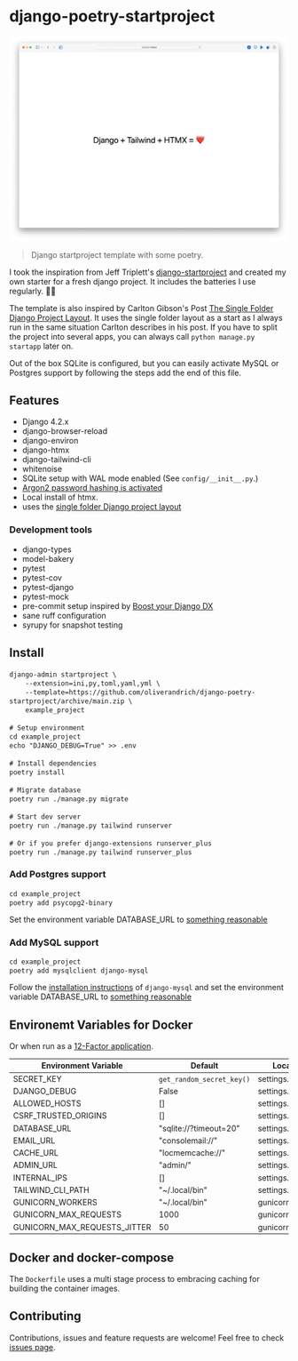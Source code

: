 # django-poetry-startproject

![Screenshot of the landing page](docs/landingpage.png)

> Django startproject template with some poetry.

I took the inspiration from Jeff Triplett's [django-startproject](https://github.com/jefftriplett/django-startproject) and created my own starter for a fresh django project. It includes the batteries I use regularly. 🤷‍♂️

The template is also inspired by Carlton Gibson's Post [The Single Folder Django Project Layout](https://noumenal.es/notes/django/single-folder-layout/). It uses the single folder layout as a start as I always run in the same situation Carlton describes in his post. If you have to split the project into several apps, you can always call `python manage.py startapp` later on.

Out of the box SQLite is configured, but you can easily activate MySQL or Postgres support by following the steps add the end of this file.

## Features

- Django 4.2.x
- django-browser-reload
- django-environ
- django-htmx
- django-tailwind-cli
- whitenoise
- SQLite setup with WAL mode enabled (See `config/__init__.py`.)
- [Argon2 password hashing is activated](https://docs.djangoproject.com/en/4.1/topics/auth/passwords/)
- Local install of htmx.
- uses the [single folder Django project layout](https://noumenal.es/notes/django/single-folder-layout/)

### Development tools

- django-types
- model-bakery
- pytest
- pytest-cov
- pytest-django
- pytest-mock
- pre-commit setup inspired by [Boost your Django DX](https://adamchainz.gumroad.com/l/byddx)
- sane ruff configuration
- syrupy for snapshot testing

## Install

```shell
django-admin startproject \
    --extension=ini,py,toml,yaml,yml \
    --template=https://github.com/oliverandrich/django-poetry-startproject/archive/main.zip \
    example_project

# Setup environment
cd example_project
echo "DJANGO_DEBUG=True" >> .env

# Install dependencies
poetry install

# Migrate database
poetry run ./manage.py migrate

# Start dev server
poetry run ./manage.py tailwind runserver

# Or if you prefer django-extensions runserver_plus
poetry run ./manage.py tailwind runserver_plus

```

### Add Postgres support

```shell
cd example_project
poetry add psycopg2-binary
```

Set the environment variable DATABASE_URL to [something reasonable](https://django-environ.readthedocs.io/en/latest/types.html#environ-env-db-url)

### Add MySQL support

```shell
cd example_project
poetry add mysqlclient django-mysql
```

Follow the [installation instructions](https://django-mysql.readthedocs.io/en/latest/installation.html#id1) of `django-mysql` and set the environment variable DATABASE_URL to [something reasonable](https://django-environ.readthedocs.io/en/latest/types.html#environ-env-db-url)

## Environemt Variables for Docker

Or when run as a [12-Factor application](https://12factor.net).

| Environment Variable         | Default                   | Location         |
| ---------------------------- | ------------------------- | ---------------- |
| SECRET_KEY                   | `get_random_secret_key()` | settings.py      |
| DJANGO_DEBUG                 | False                     | settings.py      |
| ALLOWED_HOSTS                | []                        | settings.py      |
| CSRF_TRUSTED_ORIGINS         | []                        | settings.py      |
| DATABASE_URL                 | "sqlite://?timeout=20"    | settings.py      |
| EMAIL_URL                    | "consolemail://"          | settings.py      |
| CACHE_URL                    | "locmemcache://"          | settings.py      |
| ADMIN_URL                    | "admin/"                  | settings.py      |
| INTERNAL_IPS                 | []                        | settings.py      |
| TAILWIND_CLI_PATH            | "~/.local/bin"            | settings.py      |
| GUNICORN_WORKERS             | "~/.local/bin"            | gunicorn.conf.py |
| GUNICORN_MAX_REQUESTS        | 1000                      | gunicorn.conf.py |
| GUNICORN_MAX_REQUESTS_JITTER | 50                        | gunicorn.conf.py |

## Docker and docker-compose

The `Dockerfile` uses a multi stage process to embracing caching for building the container images.

## Contributing

Contributions, issues and feature requests are welcome!
Feel free to check [issues page](https://github.com/oliverandrich/django-poetry-startproject/issues).
